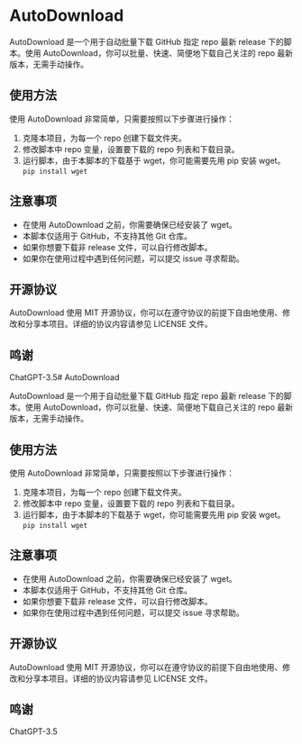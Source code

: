 # AutoDownload

AutoDownload 是一个用于自动批量下载 GitHub 指定 repo 最新 release 下的脚本。使用 AutoDownload，你可以批量、快速、简便地下载自己关注的 repo 最新版本，无需手动操作。

## 使用方法

使用 AutoDownload 非常简单，只需要按照以下步骤进行操作：

1. 克隆本项目，为每一个 repo 创建下载文件夹。
2. 修改脚本中 repo 变量，设置要下载的 repo 列表和下载目录。
3. 运行脚本，由于本脚本的下载基于 wget，你可能需要先用 pip 安装 wget。
```pip install wget```

## 注意事项

- 在使用 AutoDownload 之前，你需要确保已经安装了 wget。
- 本脚本仅适用于 GitHub，不支持其他 Git 仓库。
- 如果你想要下载非 release 文件，可以自行修改脚本。
- 如果你在使用过程中遇到任何问题，可以提交 issue 寻求帮助。

## 开源协议

AutoDownload 使用 MIT 开源协议，你可以在遵守协议的前提下自由地使用、修改和分享本项目。详细的协议内容请参见 LICENSE 文件。

## 鸣谢
ChatGPT-3.5# AutoDownload

AutoDownload 是一个用于自动批量下载 GitHub 指定 repo 最新 release 下的脚本。使用 AutoDownload，你可以批量、快速、简便地下载自己关注的 repo 最新版本，无需手动操作。

## 使用方法

使用 AutoDownload 非常简单，只需要按照以下步骤进行操作：

1. 克隆本项目，为每一个 repo 创建下载文件夹。
2. 修改脚本中 repo 变量，设置要下载的 repo 列表和下载目录。
3. 运行脚本，由于本脚本的下载基于 wget，你可能需要先用 pip 安装 wget。
```pip install wget```

## 注意事项

- 在使用 AutoDownload 之前，你需要确保已经安装了 wget。
- 本脚本仅适用于 GitHub，不支持其他 Git 仓库。
- 如果你想要下载非 release 文件，可以自行修改脚本。
- 如果你在使用过程中遇到任何问题，可以提交 issue 寻求帮助。

## 开源协议

AutoDownload 使用 MIT 开源协议，你可以在遵守协议的前提下自由地使用、修改和分享本项目。详细的协议内容请参见 LICENSE 文件。

## 鸣谢
ChatGPT-3.5
